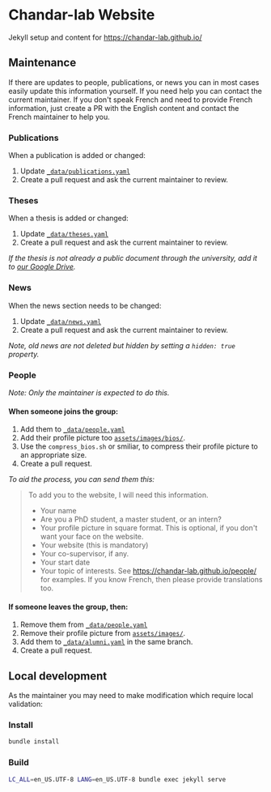 # Chandar-lab Website

Jekyll setup and content for https://chandar-lab.github.io/

## Maintenance

If there are updates to people, publications, or news you can in most cases easily update this information yourself.
If you need help you can contact the current maintainer. If you don't speak French and need to provide French information,
just create a PR with the English content and contact the French maintainer to help you.

### Publications

When a publication is added or changed:

1. Update [`_data/publications.yaml`](https://github.com/chandar-lab/chandar-lab.github.io/edit/master/_data/publications.yaml)
2. Create a pull request and ask the current maintainer to review.

### Theses

When a thesis is added or changed:

1. Update [`_data/theses.yaml`](https://github.com/chandar-lab/chandar-lab.github.io/edit/master/_data/theses.yaml)
2. Create a pull request and ask the current maintainer to review.

_If the thesis is not already a public document through the university, add it to [our Google Drive](https://drive.google.com/drive/folders/1g8dLImUtkY3PpmgXexx_HM3rNOZk1NYr)._

### News

When the news section needs to be changed:

1. Update [`_data/news.yaml`](https://github.com/chandar-lab/chandar-lab.github.io/edit/master/_data/news.yaml)
2. Create a pull request and ask the current maintainer to review.

_Note, old news are not deleted but hidden by setting a `hidden: true` property._

### People

_Note: Only the maintainer is expected to do this._

#### When someone joins the group:

1. Add them to [`_data/people.yaml`](https://github.com/chandar-lab/chandar-lab.github.io/edit/master/_data/people.yaml)
2. Add their profile picture too [`assets/images/bios/`](assets/images/bios/).
3. Use the `compress_bios.sh` or smiliar, to compress their profile picture to an appropriate size.
2. Create a pull request.

_To aid the process, you can send them this:_

> To add you to the website, I will need this information.
> * Your name
> * Are you a PhD student, a master student, or an intern?
> * Your profile picture in square format. This is optional, if you don't want your face on the website.
> * Your website (this is mandatory)
> * Your co-supervisor, if any.
> * Your start date
> * Your topic of interests. See https://chandar-lab.github.io/people/ for examples. If you know French, then please provide translations too.

#### If someone leaves the group, then:

1. Remove them from [`_data/people.yaml`](https://github.com/chandar-lab/chandar-lab.github.io/edit/master/_data/people.yaml)
2. Remove their profile picture from [`assets/images/`](assets/images/).
2. Add them to [`_data/alumni.yaml`](_data/alumni.yaml) in the same branch.
3. Create a pull request.

## Local development

As the maintainer you may need to make modification which require local validation:

### Install

```bash
bundle install
```

### Build

```bash
LC_ALL=en_US.UTF-8 LANG=en_US.UTF-8 bundle exec jekyll serve
```
